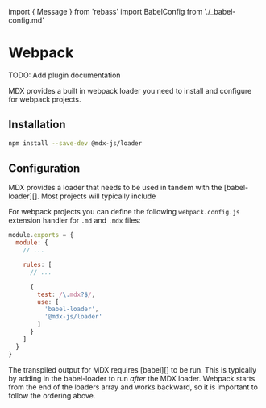 import { Message } from 'rebass'
import BabelConfig from './_babel-config.md'

# Webpack

<Message>
  TODO: Add plugin documentation
</Message>

MDX provides a built in webpack loader you need to install and configure
for webpack projects.

## Installation

```sh
npm install --save-dev @mdx-js/loader
```

## Configuration

MDX provides a loader that needs to be used in tandem with the [babel-loader][].
Most projects will typically include 

For webpack projects you can define the following `webpack.config.js` extension
handler for `.md` and `.mdx` files:

```js
module.exports = {
  module: {
    // ...

    rules: [
      // ...

      {
        test: /\.mdx?$/,
        use: [
          'babel-loader',
          '@mdx-js/loader'
        ]
      }
    ]
  }
}
```

The transpiled output for MDX requires [babel][] to be run. This is typically
by adding in the babel-loader to run _after_ the MDX loader. Webpack starts
from the end of the loaders array and works backward, so it is important to
follow the ordering above.

<BabelConfig />
